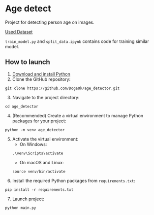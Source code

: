 # Age detect

Project for detecting person age on images.

[Used Dataset](https://www.kaggle.com/datasets/abhikjha/appa-real-face-cropped)

`train_model.py` and `split_data.ipynb` contains code for training similar model.

## How to launch
1. [Download and install Python](https://www.python.org/downloads/)
2. Clone the GitHub repository: 
```
git clone https://github.com/DogeOk/age_detector.git
```
3. Navigate to the project directory:
```
cd age_detector
```
4. (Recommended) Create a virtual environment to manage Python packages for your project:
```
python -m venv age_detector
```
5. Activate the virtual environment:
   - On Windows:
   ```
   .\venv\Scripts\activate
   ```
   - On macOS and Linux:
   ```
   source venv/bin/activate
   ```
6. Install the required Python packages from `requirements.txt`:
```
pip install -r requirements.txt
```
7. Launch project:
```
python main.py
```

